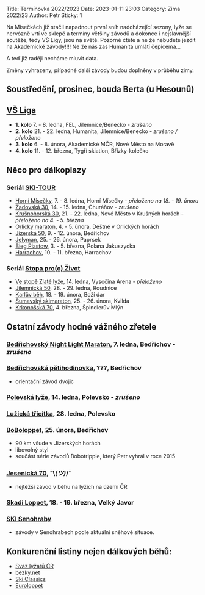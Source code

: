Title: Termínovka 2022/2023
Date: 2023-01-11 23:03
Category: Zima 2022/23
Author: Petr
Sticky: 1

Na Mísečkách již stačil napadnout první sníh nadcházející sezony, lyže se nervózně vrtí ve sklepě a termíny většiny závodů a dokonce i nejslavnější soutěže, tedy VŠ Ligy, jsou na světě. Pozorně čtěte a ne že nebudete jezdit na Akademické závody!!!! Ne že nás zas Humanita umlátí čepicema...

A teď již raději necháme mluvit data.

Změny vyhrazeny, případné další závody budou doplněny v průběhu zimy.

Soustředění, prosinec, bouda Berta (u Hesounů)
----------------------------------------------

[VŠ Liga](https://www.vs-liga.cz/)
---------------------------------

- **1. kolo** 7. - 8. ledna, FEL, Jilemnice/Benecko - *zrušeno*
- **2. kolo** 21. - 22. ledna, Humanita, Jilemnice/Benecko - *zrušeno / přeloženo*
- **3. kolo** 6. - 8. února, Akademické MČR, Nové Město na Moravě
- **4. kolo** 11. - 12. března, Tygří skiatlon, Břízky-kolečko

Něco pro dálkoplazy
-------------------

### Seriál [SKI-TOUR](https://www.ski-tour.cz/)

- [Horní Mísečky](https://www.ski-tour.cz/horni-misecky/r23), 7. - 8. ledna, Horní Mísečky - *přeloženo na 18. - 19. února*
- [Zadovská 30](https://www.ski-tour.cz/zadovska-30/r3), 14. - 15. ledna, Churáňov - *zrušeno*
- [Krušnohorská 30](https://www.ski-tour.cz/krusnohorska-30/r8), 21. - 22. ledna, Nové Město v Krušných horách - *přeloženo na 4. - 5. března*
- [Orlický maraton](https://www.ski-tour.cz/orlicky-maraton/r4), 4. - 5. února, Deštné v Orlických horách
- [Jizerská 50](https://jiz50.cz), 9. - 12. února, Bedřichov
- [Jelyman](https://www.ski-tour.cz/jelyman/r6), 25. - 26. února, Paprsek
- [Bieg Piastow](https://www.ski-tour.cz/bieg-piastow/r7), 3. - 5. března, Polana Jakuszycka
- [Harrachov](https://www.ski-tour.cz/harrachov/r24), 10. - 11. března, Harrachov

### Seriál [Stopa pro(o) Život](https://www.stopaprozivot.cz/)

- [Ve stopě Zlaté lyže](https://www.stopaprozivot.cz/zavody/balikovna-ve-stope-zlate-lyze/trasy), 14. ledna, Vysočina Arena - *přeloženo*
- [Jilemnická 50](https://www.stopaprozivot.cz/zavody/jilemnicka-50-s-211/trasy), 28. - 29. ledna, Roudnice
- [Karlův běh](https://www.stopaprozivot.cz/zavody/cardion-karluv-beh/trasy), 18. - 19. února, Boží dar
- [Šumavský skimaraton](https://www.stopaprozivot.cz/zavody/sumavsky-skimaraton-tv-nova/trasy), 25. - 26. února, Kvilda
- [Krkonošská 70](https://www.stopaprozivot.cz/zavody/krkonosska-70-monzas/trasy), 4. března, Špindlerův Mlýn

Ostatní závody hodné vážného zřetele
------------------------------------

### [Bedřichovský Night Light Maraton](https://www.jnlm.cz/), 7. ledna, Bedřichov - *zrušeno*

### [Bedřichovská pětihodinovka](http://www.b5h.cz/), ???, Bedřichov

- orientační závod dvojic

### [Polevská lyže](https://skipolevsko.estranky.cz/clanky/zavody/polevska-lyze/), 14. ledna, Polevsko - *zrušeno*

### [Lužická třicítka](https://skipolevsko.estranky.cz/clanky/zavody/luzicka-tricitka/), 28. ledna, Polevsko

### [BoBoloppet](https://www.boboloppet.com/boboloppet/), 25. února, Bedřichov

- 90 km všude v Jizerských horách
- libovolný styl
- součást série závodů Bobotripple, který Petr vyhrál v roce 2015

### [Jesenická 70](http://www.jesenicka70.cz/cz/), ¯\\_(ツ)_/¯

- nejtěžší závod v běhu na lyžích na území ČR

### [Skadi Loppet](https://www.skadi-loppet.de/), 18. - 19. března, Velký Javor

### [SKI Senohraby](https://www.senohraby.cz/info-o-obci-1/ski-senohraby-1/)

- závody v Senohrabech podle aktuální sněhové situace.

Konkurenční listiny nejen dálkových běhů:
-----------------------------------------

- [Svaz lyžařů ČR](http://zavody.czech-ski.com/event/list)
- [bezky.net](https://bezky.net/kalendar)
- [Ski Classics](https://www.skiclassics.com/)
- [Euroloppet](https://www.euroloppet.com/)
